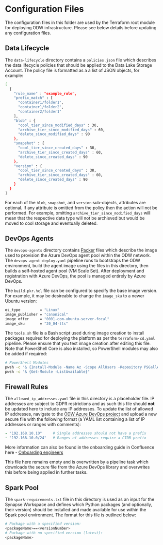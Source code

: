 # Configuration Files

The configuration files in this folder are used by the Terraform root module for deploying ODW infrastructure. Please see below details before updating any configuration files.

## Data Lifecycle

The `data-lifecycle` directory contains a `policies.json` file which describes the data lifecycle policies that should be applied to the Data Lake Storage Account. The policy file is formatted as a a list of JSON objects, for example:

```bash
[
  {
    "rule_name" : "example_rule",
    "prefix_match" : [
      "container1/folder1",
      "container1/folder2",
      "container2/folder1"
    ],
    "blob" : {
      "cool_tier_since_modified_days" : 30,
      "archive_tier_since_modified_days" : 60,
      "delete_since_modified_days" : 90
    },
    "snapshot" : {
      "cool_tier_since_created_days" : 30,
      "archive_tier_since_created_days" : 60,
      "delete_since_created_days" : 90
    },
    "version" : {
      "cool_tier_since_created_days" : 30,
      "archive_tier_since_created_days" : 60,
      "delete_since_created_days" : 90
    }
  }
]
```

For each of the `blob`, `snapshot`, and `version` sub-objects, attributes are optional. If any attribute is omitted from the policy then the action will not be performed. For example, omitting `archive_tier_since_modified_days` will mean that the respective data type will not be archieved but would be moved to cool storage and eventually deleted.

## DevOps Agents

The  `devops-agents` directory contains [Packer](https://www.packer.io/) files which describe the image used to provision the Azure DevOps agent pool within the ODW network. The `devops-agent-deploy.yaml` pipeline runs to bootstraps the ODW environment, build the agent image using the files in this directory, then builds a self-hosted agent pool (VM Scale Set). After deployment and registration with Azure DevOps, the pool is managed entirely by Azure DevOps.

The `build.pkr.hcl` file can be configured to specify the base image version. For example, it may be desireable to change the `image_sku` to a newer Ubuntu version:

```bash
os_type         = "Linux"
image_publisher = "canonical"
image_offer     = "0001-com-ubuntu-server-focal"
image_sku       = "20_04-lts"
```

The `tools.sh` file is a Bash script used during image creation to install packages required for deploying the platform as per the `terraform-cd.yaml` pipeline. Please ensure that you test image creation after editing this file. Note that PowerShell Core is also installed, so PowerShell modules may also be added if required:

```bash
# PowerShell Modules
pwsh -c "& {Install-Module -Name Az -Scope AllUsers -Repository PSGallery -Force -Verbose}"
pwsh -c "& {Get-Module -ListAvailable}"
```

## Firewall Rules

The `allowed_ip_addresses.yaml` file in this directory is a placeholder file. IP addresses are subject to GDPR restrictions and as such this file should **not** be updated here to include any IP addresses. To update the list of allowed IP addresses, navigate to the [ODW Azure DevOps project](https://dev.azure.com/planninginspectorate/operational-data-warehouse/_library?itemType=SecureFiles) and upload a new secure file with the following format (a YAML list containing a list of IP addresses or ranges with comments):

```yaml
- "192.168.10.10"     # Single addresses should not have a prefix
- "192.168.10.0/24"   # Ranges of addresses require a CIDR prefix
```

More information can also be found in the onboarding guide in Confluence here - [Onboarding engineers](https://pins-ds.atlassian.net/wiki/spaces/ODTDO/pages/1369899009/Onboarding+Data+Engineers+-+Groups+Permissions+and+adding+an+IP+to+the+Firewall)

This file here remains empty and is overwritten by a pipeline task which downloads the secure file from the Azure DevOps library and overwrites this before being applied in further tasks.

## Spark Pool

The `spark-requirements.txt` file in this directory is used as an input for the Synapse Workspace and defines which Python packages (and optionally, their version) should be installed and made available for use within the Spark pool environment. The format for this file is outlined below:

```bash
# Package with a specified version:
<packageName>==<versionNumber>
# Package with no specified version (latest):
<packageName>
```
